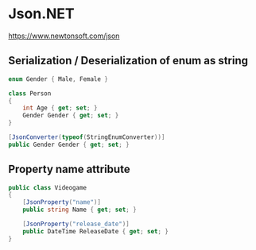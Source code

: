 # Json.NET

https://www.newtonsoft.com/json

## Serialization / Deserialization of enum as string

``` csharp
enum Gender { Male, Female }

class Person
{
    int Age { get; set; }
    Gender Gender { get; set; }
}
```

``` csharp
[JsonConverter(typeof(StringEnumConverter))]
public Gender Gender { get; set; }
```

## Property name attribute

``` csharp
public class Videogame
{
    [JsonProperty("name")]
    public string Name { get; set; }

    [JsonProperty("release_date")]
    public DateTime ReleaseDate { get; set; }
}
```